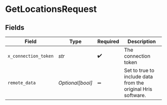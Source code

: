 # GetLocationsRequest


## Fields

| Field                                                        | Type                                                         | Required                                                     | Description                                                  |
| ------------------------------------------------------------ | ------------------------------------------------------------ | ------------------------------------------------------------ | ------------------------------------------------------------ |
| `x_connection_token`                                         | *str*                                                        | :heavy_check_mark:                                           | The connection token                                         |
| `remote_data`                                                | *Optional[bool]*                                             | :heavy_minus_sign:                                           | Set to true to include data from the original Hris software. |